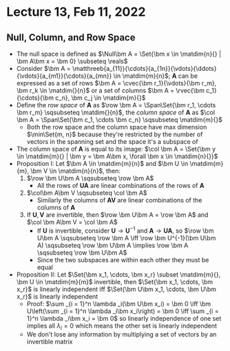 # Lecture 13, Feb 11, 2022

## Null, Column, and Row Space

* The null space is defined as $\Null\bm A = \Set{\bm x \in \matdim{n}{} | \bm A\bm x = \bm 0} \subseteq \reals$
* Consider $\bm A = \matthreeb{a_{11}}{\cdots}{a_{1n}}{\vdots}{\ddots}{\vdots}{a_{m1}}{\cdots}{a_{mn}} \in \matdim{m}{n}$; $\bm A$ can be expressed as a set of rows $\bm A = \cvec{\bm r_1}{\vdots}{\bm r_m}, \bm r_k \in \matdim{}{n}$ or a set of columns $\bm A = \rvec{\bm c_1}{\cdots}{\bm c_n}, \bm c_j \in \matdim{m}{}$
* Define the *row space* of $\bm A$ as $\row \bm A = \Span\Set{\bm r_1, \cdots \bm r_m} \sqsubseteq \matdim{}{n}$, the *column space* of $\bm A$ as $\col \bm A = \Span\Set{\bm c_1, \cdots \bm c_n} \sqsubseteq \matdim{m}{}$
	* Both the row space and the column space have max dimension $\min\Set{m, n}$ because they're restricted by the number of vectors in the spanning set and the space it's a subspace of
* The column space of $\bm A$ is equal to its image: $\col \bm A = \Set{\bm y \in \matdim{m}{} | \bm y = \bm A\bm x, \forall \bm x \in \matdim{n}{}}$
* Proposition I: Let $\bm A \in \matdim{m}{n}$ and $\bm U \in \matdim{m}{m}, \bm V \in \matdim{n}{n}$, then:
	1. $\row \bm U\bm A \sqsubseteq \row \bm A$
		* All the rows of $\bm U\bm A$ are linear combinations of the rows of $\bm A$
	2. $\col\bm A\bm V \sqsubseteq \col \bm A$
		* Similarly the columns of $\bm A\bm V$ are linear combinations of the columns of $\bm A$
	3. If $\bm U, \bm V$ are invertible, then $\row \bm U\bm A = \row \bm A$ and $\col \bm A\bm V = \col \bm A$
		* If $\bm U$ is invertible, consider $\bm U \to \bm U^{-1}$ and $\bm A \to \bm U\bm A$, so $\row \bm U\bm A \sqsubseteq \row \bm A \iff \row \bm U^{-1}(\bm U\bm A) \sqsubseteq \row \bm U\bm A \implies \row \bm A \sqsubseteq \row \bm U\bm A$
		* Since the two subspaces are within each other they must be equal
* Proposition II: Let $\Set{\bm x_1, \cdots, \bm x_r} \subset \matdim{m}{}, \bm U \in \matdim{m}{m}$ invertible, then $\Set{\bm x_1, \cdots, \bm x_r}$ is linearly independent iff $\Set{\bm U\bm x_1, \cdots, \bm U\bm x_r}$ is linearly independent
	* Proof: $\sum _{i = 1}^n \lambda _i(\bm U\bm x_i) = \bm 0 \iff \bm U\left(\sum _{i = 1}^n \lambda _i\bm x_i\right) = \bm 0 \iff \sum _{i = 1}^n \lambda _i\bm x_i = \bm 0$ so linearly independence of one set implies all $\lambda _i = 0$ which means the other set is linearly independent
	* We don't lose any information by multiplying a set of vectors by an invertible matrix

